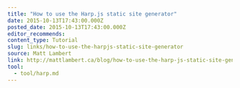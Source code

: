 ```yaml
---
title: "How to use the Harp.js static site generator"
date: 2015-10-13T17:43:00.000Z
posted_date: 2015-10-13T17:43:00.000Z
editor_recommends:
content_type: Tutorial
slug: links/how-to-use-the-harpjs-static-site-generator
source: Matt Lambert
link: http://mattlambert.ca/blog/how-to-use-the-harp-js-static-site-generator/
tool:
  - tool/harp.md
---
```





